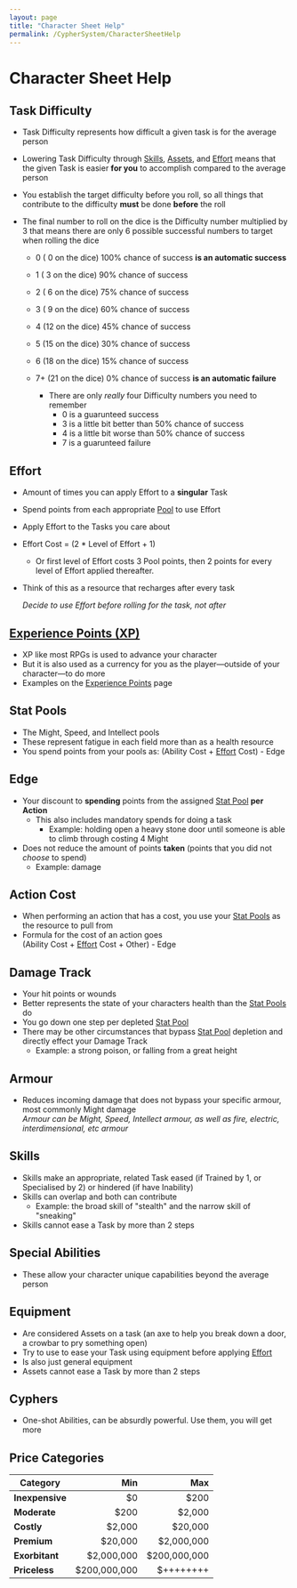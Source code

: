 ```yaml
---
layout: page
title: "Character Sheet Help"
permalink: /CypherSystem/CharacterSheetHelp
---
```


# Character Sheet Help

## Task Difficulty

- Task Difficulty represents how difficult a given task is for the average person
- Lowering Task Difficulty through [Skills](https://nicolii.github.io/CypherSystem/CharacterSheetHelp#skills), [Assets](), and [Effort](https://nicolii.github.io/CypherSystem/CharacterSheetHelp#effort) means that the given Task is easier **for you** to accomplish compared to the average person
- You establish the target difficulty before you roll, so all things that contribute to the difficulty **must** be done **before** the roll
- The final number to roll on the dice is the Difficulty number multiplied by 3 that means there are only 6 possible successful numbers to target when rolling the dice

	- 0 ( 0 on the dice) 100% chance of success **is an automatic success**
 	- 1 ( 3 on the dice)  90% chance of success
 	- 2 ( 6 on the dice)  75% chance of success
 	- 3 ( 9 on the dice)  60% chance of success
 	- 4 (12 on the dice)  45% chance of success
	- 5 (15 on the dice)  30% chance of success
 	- 6 (18 on the dice)  15% chance of success
	- 7+ (21 on the dice)  0% chance of success **is an automatic failure**

 		- There are only _really_ four Difficulty numbers you need to remember
	 		- 0 is a guarunteed success
			- 3 is a little bit better than 50% chance of success
	 		- 4 is a little bit worse than 50% chance of success
		  	- 7 is a guarunteed failure

## Effort

- Amount of times you can apply Effort to a **singular** Task
- Spend points from each appropriate [Pool](https://nicolii.github.io/CypherSystem/CharacterSheetHelp#stat-pools) to use Effort
- Apply Effort to the Tasks you care about
- Effort Cost = (2 * Level of Effort + 1)
	- Or first level of Effort costs 3 Pool points, then 2 points for every level of Effort applied thereafter.
- Think of this as a resource that recharges after every task

	_Decide to use Effort before rolling for the task, not after_

## [Experience Points (XP)](https://nicolii.github.io/CypherSystem/ExperiencePoints)

- XP like most RPGs is used to advance your character
- But it is also used as a currency for you as the player—outside of your character—to do more
- Examples on the [Experience Points](https://nicolii.github.io/CypherSystem/ExperiencePoints) page

## Stat Pools

- The Might, Speed, and Intellect pools
- These represent fatigue in each field more than as a health resource
- You spend points from your pools as: (Ability Cost + [Effort](https://nicolii.github.io/CypherSystem/CharacterSheetHelp#effort) Cost) - Edge

## Edge

- Your discount to **spending** points from the assigned [Stat Pool](https://nicolii.github.io/CypherSystem/CharacterSheetHelp#stat-pools) **per Action**
	- This also includes mandatory spends for doing a task
 		- Example: holding open a heavy stone door until someone is able to climb through costing 4 Might
- Does not reduce the amount of points **taken** (points that you did not _choose_ to spend)
	- Example: damage

## Action Cost

- When performing an action that has a cost, you use your [Stat Pools](https://nicolii.github.io/CypherSystem/CharacterSheetHelp#stat-pools) as the resource to pull from 
- Formula for the cost of an action goes  
	(Ability Cost + [Effort](https://nicolii.github.io/CypherSystem/CharacterSheetHelp#effort) Cost + Other) - Edge

## Damage Track

- Your hit points or wounds
- Better represents the state of your characters health than the [Stat Pools](https://nicolii.github.io/CypherSystem/CharacterSheetHelp#stat-pools) do
- You go down one step per depleted [Stat Pool](https://nicolii.github.io/CypherSystem/CharacterSheetHelp#stat-pools)
- There may be other circumstances that bypass [Stat Pool](https://nicolii.github.io/CypherSystem/CharacterSheetHelp#stat-pools) depletion and directly effect your Damage Track
	- Example: a strong poison, or falling from a great height

## Armour

- Reduces incoming damage that does not bypass your specific armour, most commonly Might damage  
	_Armour can be Might, Speed, Intellect armour, as well as fire, electric, interdimensional, etc armour_

## Skills

- Skills make an appropriate, related Task eased (if Trained by 1, or Specialised by 2) or hindered (if have Inability)
- Skills can overlap and both can contribute
	- Example: the broad skill of "stealth" and the narrow skill of "sneaking"
- Skills cannot ease a Task by more than 2 steps

## Special Abilities

- These allow your character unique capabilities beyond the average person

## Equipment

- Are considered Assets on a task (an axe to help you break down a door, a crowbar to pry something open)
- Try to use to ease your Task using equipment before applying [Effort](https://nicolii.github.io/CypherSystem/CharacterSheetHelp#effort)
- Is also just general equipment
- Assets cannot ease a Task by more than 2 steps

## Cyphers

- One-shot Abilities, can be absurdly powerful. Use them, you will get more

## Price Categories

| Category        |          Min |          Max |
| --------------- | -----------: | -----------: |
| **Inexpensive** |           $0 |         $200 |
| **Moderate**    |         $200 |       $2,000 |
| **Costly**      |       $2,000 |      $20,000 |
| **Premium**     |      $20,000 |   $2,000,000 |
| **Exorbitant**  |   $2,000,000 | $200,000,000 |
| **Priceless**   | $200,000,000 |    $++++++++ |

